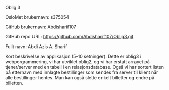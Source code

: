 Oblig 3

OsloMet brukernavn: s375054

GitHub brukernavn: Abdisharif107

GitHub repo URL: https://github.com/Abdisharif107/Oblig3.git

Fullt navn: Abdi Azis A. Sharif

Kort beskrivelse av applikasjon (5–10 setninger): 
Dette er oblig3 i webporgrammering, vi har utviklet oblig2, og vi har erstatt arrayet på tjener/server med en tabell i en relasjonsdatabase. 
Også vi har sortert listen på etternavn med innlagte bestillinger som sendes fra server til klient når alle bestillinger hentes. Man kan også
slette enkelt billetter og endre på billetten.
